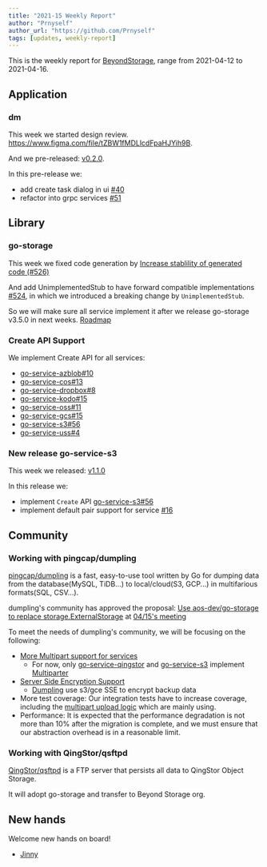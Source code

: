 ```yaml
---
title: "2021-15 Weekly Report"
author: "Prnyself"
author_url: "https://github.com/Prnyself"
tags: [updates, weekly-report]
---
```


This is the weekly report for [BeyondStorage](https://beyondstorage.io), range from 2021-04-12 to 2021-04-16.

<!--truncate-->

## Application

### dm

This week we started design review.
https://www.figma.com/file/tZBW1fMDLlcdFpaHJYih9B.

And we pre-released: [v0.2.0](https://github.com/beyondstorage/dm/releases/tag/v0.2.0).

In this pre-release we:

- add create task dialog in ui [#40](https://github.com/beyondstorage/dm/pull/40)
- refactor into grpc services [#51](https://github.com/beyondstorage/dm/pull/51)

## Library

### go-storage

This week we fixed code generation by [Increase stablility of generated code (#526)](https://github.com/beyondstorage/go-storage/pull/526)

And add UnimplementedStub to have forward compatible implementations [#524](https://github.com/beyondstorage/go-storage/pull/524), in which we introduced a breaking change by `UnimplementedStub`.

So we will make sure all service implement it after we release go-storage v3.5.0 in next weeks. [Roadmap](https://github.com/beyondstorage/go-storage/issues/527)

### Create API Support

We implement Create API for all services:

- [go-service-azblob#10](https://github.com/beyondstorage/go-service-azblob/pull/10)
- [go-service-cos#13](https://github.com/beyondstorage/go-service-cos/pull/13)
- [go-service-dropbox#8](https://github.com/beyondstorage/go-service-dropbox/pull/8)
- [go-service-kodo#15](https://github.com/beyondstorage/go-service-kodo/pull/15)
- [go-service-oss#11](https://github.com/beyondstorage/go-service-oss/pull/11)
- [go-service-gcs#15](https://github.com/beyondstorage/go-service-gcs/pull/15)
- [go-service-s3#56](https://github.com/beyondstorage/go-service-s3/pull/56)
- [go-service-uss#4](https://github.com/beyondstorage/go-service-uss/pull/4)

### New release go-service-s3

This week we released: [v1.1.0](https://github.com/beyondstorage/go-service-s3/releases/tag/v1.1.0)

In this release we:

- implement `Create` API [go-service-s3#56](https://github.com/beyondstorage/go-service-s3/pull/56)
- implement default pair support for service [#16](https://github.com/beyondstorage/go-service-s3/pull/16)

## Community

### Working with pingcap/dumpling

[pingcap/dumpling](https://github.com/pingcap/dumpling) is a fast, easy-to-use tool written by Go for dumping data from the database(MySQL, TiDB...) to local/cloud(S3, GCP...) in multifarious formats(SQL, CSV...).

dumpling's community has approved the proposal: [Use aos-dev/go-storage to replace storage.ExternalStorage](https://hackmd.io/@xuanwo/B1-JmNN8O) at [04/15's meeting](https://tidbcommunity.slack.com/archives/C013HGZMBAR/p1618491677044900)

To meet the needs of dumpling's community, we will be focusing on the following:

- [More Multipart support for services](https://github.com/beyondstorage/go-storage/issues/522)
    - For now, only [go-service-qingstor](https://github.com/beyondstorage/go-service-qingstor)
      and [go-service-s3](https://github.com/beyondstorage/go-service-s3)
      implement [Multiparter](https://beyondstorage.io/docs/go-storage/operations/multiparter/index)
- [Server Side Encryption Support](https://github.com/beyondstorage/go-storage/issues/523)
    - [Dumpling](https://github.com/pingcap/dumpling) use s3/gce SSE to encrypt backup data
- More test coverage: Our integration tests have to increase coverage, including the [multipart upload logic](https://github.com/beyondstorage/go-integration-test/issues/11) which are mainly using.
- Performance: It is expected that the performance degradation is not more than 10% after the migration is complete, and we must ensure that our abstraction overhead is in a reasonable limit.

### Working with QingStor/qsftpd

[QingStor/qsftpd](https://github.com/qingstor/qsftpd) is a FTP server that persists all data to QingStor Object Storage.

It will adopt go-storage and transfer to Beyond Storage org.

## New hands

Welcome new hands on board!

- [Jinny](https://github.com/JinnyYi)
